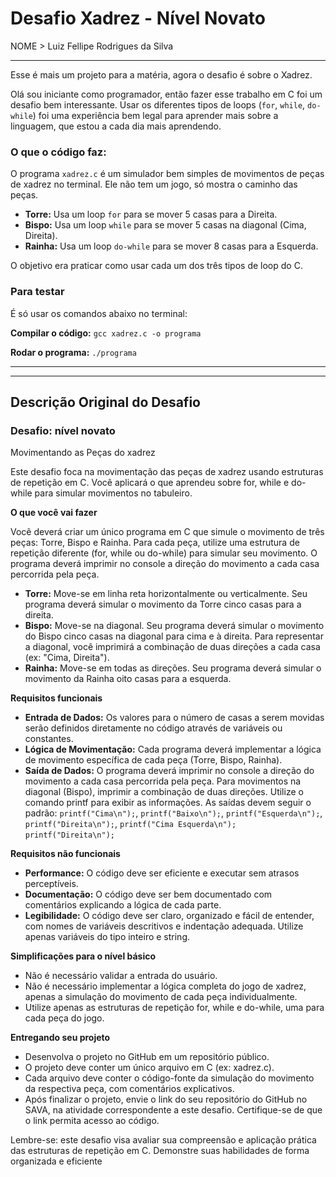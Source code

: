 # Desafio Xadrez - Nível Novato

NOME > Luiz Fellipe Rodrigues da Silva

---

Esse é mais um projeto para a matéria, agora o desafio é sobre o Xadrez.

Olá sou iniciante como programador, então fazer esse trabalho em C foi um desafio bem interessante. Usar os diferentes tipos de loops (`for`, `while`, `do-while`) foi uma experiência bem legal para aprender mais sobre a linguagem, que estou a cada dia mais aprendendo.

### O que o código faz:

O programa `xadrez.c` é um simulador bem simples de movimentos de peças de xadrez no terminal. Ele não tem um jogo, só mostra o caminho das peças.

* **Torre:** Usa um loop `for` para se mover 5 casas para a Direita.
* **Bispo:** Usa um loop `while` para se mover 5 casas na diagonal (Cima, Direita).
* **Rainha:** Usa um loop `do-while` para se mover 8 casas para a Esquerda.

O objetivo era praticar como usar cada um dos três tipos de loop do C.

### Para testar

É só usar os comandos abaixo no terminal:

**Compilar o código:**
`gcc xadrez.c -o programa`

**Rodar o programa:**
`./programa`

---
---

## Descrição Original do Desafio

### Desafio: nível novato

Movimentando as Peças do xadrez

Este desafio foca na movimentação das peças de xadrez usando estruturas de repetição em C. Você aplicará o que aprendeu sobre for, while e do-while para simular movimentos no tabuleiro.

**O que você vai fazer**

Você deverá criar um único programa em C que simule o movimento de três peças: Torre, Bispo e Rainha. Para cada peça, utilize uma estrutura de repetição diferente (for, while ou do-while) para simular seu movimento. O programa deverá imprimir no console a direção do movimento a cada casa percorrida pela peça.

- **Torre:** Move-se em linha reta horizontalmente ou verticalmente. Seu programa deverá simular o movimento da Torre cinco casas para a direita.
- **Bispo:** Move-se na diagonal. Seu programa deverá simular o movimento do Bispo cinco casas na diagonal para cima e à direita. Para representar a diagonal, você imprimirá a combinação de duas direções a cada casa (ex: "Cima, Direita").
- **Rainha:** Move-se em todas as direções. Seu programa deverá simular o movimento da Rainha oito casas para a esquerda.

**Requisitos funcionais**

- **Entrada de Dados:** Os valores para o número de casas a serem movidas serão definidos diretamente no código através de variáveis ou constantes.
- **Lógica de Movimentação:** Cada programa deverá implementar a lógica de movimento específica de cada peça (Torre, Bispo, Rainha).
- **Saída de Dados:** O programa deverá imprimir no console a direção do movimento a cada casa percorrida pela peça. Para movimentos na diagonal (Bispo), imprimir a combinação de duas direções. Utilize o comando printf para exibir as informações. As saídas devem seguir o padrão: `printf("Cima\n");`, `printf("Baixo\n");`, `printf("Esquerda\n");`, `printf("Direita\n");`, `printf("Cima Esquerda\n");` `printf("Direita\n");`

**Requisitos não funcionais**

- **Performance:** O código deve ser eficiente e executar sem atrasos perceptíveis.
- **Documentação:** O código deve ser bem documentado com comentários explicando a lógica de cada parte.
- **Legibilidade:** O código deve ser claro, organizado e fácil de entender, com nomes de variáveis descritivos e indentação adequada. Utilize apenas variáveis do tipo inteiro e string.

**Simplificações para o nível básico**

- Não é necessário validar a entrada do usuário.
- Não é necessário implementar a lógica completa do jogo de xadrez, apenas a simulação do movimento de cada peça individualmente.
- Utilize apenas as estruturas de repetição for, while e do-while, uma para cada peça do jogo.

**Entregando seu projeto**

- Desenvolva o projeto no GitHub em um repositório público.
- O projeto deve conter um único arquivo em C (ex: xadrez.c).
- Cada arquivo deve conter o código-fonte da simulação do movimento da respectiva peça, com comentários explicativos.
- Após finalizar o projeto, envie o link do seu repositório do GitHub no SAVA, na atividade correspondente a este desafio. Certifique-se de que o link permita acesso ao código.

Lembre-se: este desafio visa avaliar sua compreensão e aplicação prática das estruturas de repetição em C. Demonstre suas habilidades de forma organizada e eficiente